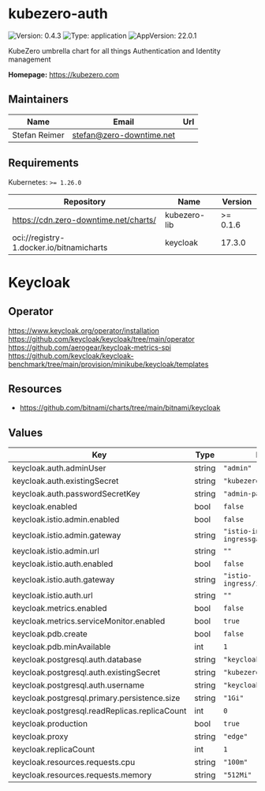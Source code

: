 # kubezero-auth

![Version: 0.4.3](https://img.shields.io/badge/Version-0.4.3-informational?style=flat-square) ![Type: application](https://img.shields.io/badge/Type-application-informational?style=flat-square) ![AppVersion: 22.0.1](https://img.shields.io/badge/AppVersion-22.0.1-informational?style=flat-square)

KubeZero umbrella chart for all things Authentication and Identity management

**Homepage:** <https://kubezero.com>

## Maintainers

| Name | Email | Url |
| ---- | ------ | --- |
| Stefan Reimer | <stefan@zero-downtime.net> |  |

## Requirements

Kubernetes: `>= 1.26.0`

| Repository | Name | Version |
|------------|------|---------|
| https://cdn.zero-downtime.net/charts/ | kubezero-lib | >= 0.1.6 |
| oci://registry-1.docker.io/bitnamicharts | keycloak | 17.3.0 |

# Keycloak
   
## Operator

https://www.keycloak.org/operator/installation
https://github.com/keycloak/keycloak/tree/main/operator
https://github.com/aerogear/keycloak-metrics-spi
https://github.com/keycloak/keycloak-benchmark/tree/main/provision/minikube/keycloak/templates

## Resources
- https://github.com/bitnami/charts/tree/main/bitnami/keycloak
   
## Values

| Key | Type | Default | Description |
|-----|------|---------|-------------|
| keycloak.auth.adminUser | string | `"admin"` |  |
| keycloak.auth.existingSecret | string | `"kubezero-auth"` |  |
| keycloak.auth.passwordSecretKey | string | `"admin-password"` |  |
| keycloak.enabled | bool | `false` |  |
| keycloak.istio.admin.enabled | bool | `false` |  |
| keycloak.istio.admin.gateway | string | `"istio-ingress/private-ingressgateway"` |  |
| keycloak.istio.admin.url | string | `""` |  |
| keycloak.istio.auth.enabled | bool | `false` |  |
| keycloak.istio.auth.gateway | string | `"istio-ingress/ingressgateway"` |  |
| keycloak.istio.auth.url | string | `""` |  |
| keycloak.metrics.enabled | bool | `false` |  |
| keycloak.metrics.serviceMonitor.enabled | bool | `true` |  |
| keycloak.pdb.create | bool | `false` |  |
| keycloak.pdb.minAvailable | int | `1` |  |
| keycloak.postgresql.auth.database | string | `"keycloak"` |  |
| keycloak.postgresql.auth.existingSecret | string | `"kubezero-auth"` |  |
| keycloak.postgresql.auth.username | string | `"keycloak"` |  |
| keycloak.postgresql.primary.persistence.size | string | `"1Gi"` |  |
| keycloak.postgresql.readReplicas.replicaCount | int | `0` |  |
| keycloak.production | bool | `true` |  |
| keycloak.proxy | string | `"edge"` |  |
| keycloak.replicaCount | int | `1` |  |
| keycloak.resources.requests.cpu | string | `"100m"` |  |
| keycloak.resources.requests.memory | string | `"512Mi"` |  |

